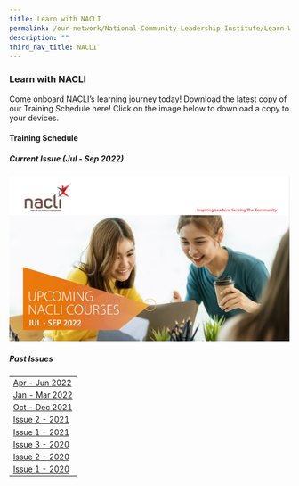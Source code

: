 ```yaml
---
title: Learn with NACLI
permalink: /our-network/National-Community-Leadership-Institute/Learn-With-NACLI
description: ""
third_nav_title: NACLI
---
```

### Learn with NACLI

Come onboard NACLI’s learning journey today!  Download the latest copy of our Training Schedule here!  Click on the image below to download a copy to your devices.

#### Training Schedule 

##### Current Issue (Jul - Sep 2022)

 [![NACLI Courses - Jul-Sep 2022](/images/Our%20Network/NACLI/Jul-Sep-2022.png)](#)

##### Past Issues


|  |
|  ------- | 
| [Apr - Jun 2022](/files/NACLI/02%20Learn%20with%20NACLI/naclicourses-issue3-apr-jun-2022.pdf) |
| [Jan - Mar 2022](/files/NACLI/02%20Learn%20with%20NACLI/naclicourses-issue2-janmar-2022.pdf) |
| [Oct - Dec 2021](/files/NACLI/02%20Learn%20with%20NACLI/naclicourses-issue1-oct-dec2021.pdf) |
| [Issue 2 - 2021](#) |
| [Issue 1 - 2021](#) |
| [Issue 3 - 2020](/files/NACLI/02%20Learn%20with%20NACLI/nc-3-2020-(web).pdf) |
| [Issue 2 - 2020](/files/NACLI/02%20Learn%20with%20NACLI/nc-2-2020-(web).pdf) |
| [Issue 1 - 2020](/files/NACLI/02%20Learn%20with%20NACLI/nc-1-2020-(web).pdf) |